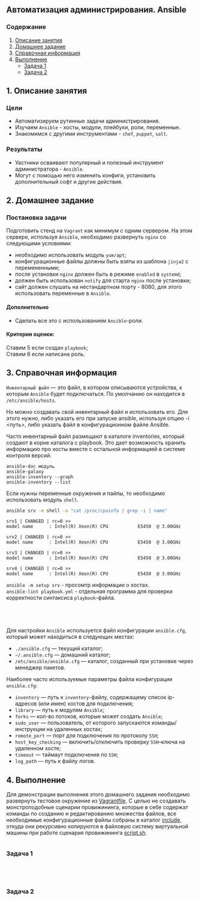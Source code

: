 ## Автоматизация администрирования. Ansible
### Содержание
1. [Описание занятия](#description)  
2. [Домашнее задание](#homework)  
3. [Справочная информация](#info)  
4. [Выполнение](#exec)  
    - [Задача 1](#task1)  
    - [Задача 2](#task2)   

## 1. Описание занятия <a name="description"></a>
### Цели
- Автоматизируем рутинные задачи администрирования.  
- Изучаем `Ansible` - хосты, модули, плейбуки, роли, переменные.  
- Знакомимся с другими инструментами - `chef`, `puppet`, `salt`.

### Результаты  
- Уастники осваивают популярный и полезный инструмент администратора - `Ansible`.  
- Могут с помощью него изменить конфиги, установить дополнительный софт и другие действия.  

## 2. Домашнее задание  <a name="homework"></a>
### Постановка задачи 
Подготовить стенд на `Vagrant` как минимум с одним сервером. На этом сервере, используя `Ansible`, необходимо развернуть `nginx` со следующими условиями:
- необходимо использовать модуль `yum/apt`;  
- конфигурационные файлы должны быть взяты из шаблона `jinja2` с перемененными;  
- после установки `nginx` должен быть в режиме `enabled` в `systemd`;  
- должен быть использован `notify` для старта `nginx` после установки;  
- сайт должен слушать на нестандартном порту - 8080, для этого использовать переменные в `Ansible`.  
#### Дополнительно
- Сделать все это с использованием `Ansible`-роли.  

#### Критерии оценки:  
Ставим 5 если создан `playbook`;  
Ставим 6 если написана роль.  

## 3. Справочная информация <a name="info"></a>  
    
`Инвентарный файл` — это файл, в котором описываются устройства, к которым `Ansible` будет подключаться. По умолчанию он находится в `/etc/ansible/hosts`.

Но можно создавать свой инвентарный файл и использовать его. Для этого нужно, либо указать его при запуске ansible, используя опцию -i <путь>, либо указать файл в конфигурационном файле Ansible.

Часто инвентарный файл размещают в каталоге inventories, который создают в корне каталога с playbook. Это дает возможность хранить информацию про хосты вместе с остальной информацией в системе контроля версий.

`ansible-doc модуль`  
`ansible-galaxy`  
`ansible-inventory --graph`  
`ansible-inventory --list`  

Если нужны переменные окружения и пайпы, то необходимо использовать модуль `shell`.  
```bash
ansible srv -m shell -a "cat /proc/cpuinfo | grep -i │ name"
```
```console
srv1 | CHANGED | rc=0 >> 
model name      : Intel(R) Xeon(R) CPU           E5450  @ 3.00GHz

srv2 | CHANGED | rc=0 >>
model name      : Intel(R) Xeon(R) CPU           E5450  @ 3.00GHz

srv3 | CHANGED | rc=0 >>
model name      : Intel(R) Xeon(R) CPU           E5450  @ 3.00GHz

srv4 | CHANGED | rc=0 >>
model name      : Intel(R) Xeon(R) CPU           E5450  @ 3.00GHz
```

`ansible -m setup srv` - просомтр информации о хостах.   
`ansible-lint playbook.yml` - отдельная программа для проверки корректности синтаксиса `playbook`-файла.  


```bash
```
```console
```
```bash
```
```

```


Для настройки `Ansible` используется файл конфигурации `ansible.cfg`, который может находиться в следующих местах:  
- `./ansible.cfg` — текущий каталог;  
- `~/.ansible.cfg` — домашний каталог;  
- `/etc/ansible/ansible.cfg` — каталог, созданный при установке через менеджер пакетов.  

Наиболее часто используемые параметры файла конфигурации `ansible.cfg`:  
- `inventory` — путь к `inventory`-файлу, содержащему список ip-адресов (или имен) хостов для подключения;  
- `library` — путь к модулям `Ansible`;  
- `forks` — кол-во потоков, которые может создать `Ansible`;  
- `sudo_user` — пользователь, от которого запускаются команды/инструкции на удаленных хостах;  
- `remote_port` — порт для подключения по протоколу `SSH`;  
- `host_key_checking` — включить/отключить проверку `SSH`–ключа на удаленном хосте;  
- `timeout` — таймаут подключения по `SSH`;  
- `log_path` — путь к файлу логов.  



## 4. Выполнение <a name="exec"></a>  
Для демонстрации выполнения этого домашнего задания необходимо развернуть тестовое окружение из [Vagrantfile](https://github.com/che-a/OTUS_LinuxAdministrator/blob/master/lesson_08/Vagrantfile). С целью не создавать монстроподобные сценарии провижининга, которые в себе содержат команды по созданию и редактированию множества файлов, все необходимые конфигурационные файлы собраны в каталог [include](https://github.com/che-a/OTUS_LinuxAdministrator/tree/master/lesson_08/include), откуда они рекурсивно копируются в файловую систему виртуальной машины при работе сценария провижининга [script.sh](https://github.com/che-a/OTUS_LinuxAdministrator/blob/master/lesson_08/script.sh).
```console

```


### Задача 1 <a name="task1"></a>  


```bash
```
```console

```

```bash
```
```console

```

### Задача 2 <a name="task2"></a>  

```bash
```
```console

```
  
```bash
```
```console

```

```bash

```
```console

```
